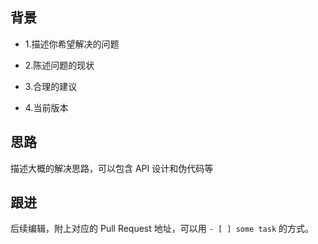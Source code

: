 ## 背景

- 1.描述你希望解决的问题

- 2.陈述问题的现状

- 3.合理的建议

- 4.当前版本

## 思路

描述大概的解决思路，可以包含 API 设计和伪代码等

## 跟进

后续编辑，附上对应的 Pull Request 地址，可以用 `- [ ] some task` 的方式。